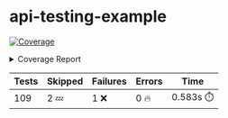 # api-testing-example

<!-- Pytest Coverage Comment:Begin -->
<a href="https://github.com/MishaKav/api-testing-example/blob/8e637047d48c7e34a87f9af8617e7e6489ec8b29/README.md"><img alt="Coverage" src="https://img.shields.io/badge/Coverage-30%-red.svg" /></a><details><summary>Coverage Report </summary><table><tr><th>File</th><th>Stmts</th><th>Miss</th><th>Cover</th><th>Missing</th></tr><tbody><tr><td colspan="5"><b>functions/common</b></td></tr><tr><td>&nbsp; &nbsp;<a href="https://github.com/MishaKav/api-testing-example/blob/8e637047d48c7e34a87f9af8617e7e6489ec8b29/functions/common/scan_cleanup.py">scan_cleanup.py</a></td><td>27</td><td>18</td><td>33%</td><td><a href="https://github.com/MishaKav/api-testing-example/blob/8e637047d48c7e34a87f9af8617e7e6489ec8b29/functions/common/scan_cleanup.py#L13-L40">13&ndash;40</a></td></tr><tr><td>&nbsp; &nbsp;<a href="https://github.com/MishaKav/api-testing-example/blob/8e637047d48c7e34a87f9af8617e7e6489ec8b29/functions/common/scan_dynamic.py">scan_dynamic.py</a></td><td>44</td><td>1</td><td>98%</td><td><a href="https://github.com/MishaKav/api-testing-example/blob/8e637047d48c7e34a87f9af8617e7e6489ec8b29/functions/common/scan_dynamic.py#L46">46</a></td></tr><tr><td>&nbsp; &nbsp;<a href="https://github.com/MishaKav/api-testing-example/blob/8e637047d48c7e34a87f9af8617e7e6489ec8b29/functions/common/scan_handler.py">scan_handler.py</a></td><td>69</td><td>11</td><td>84%</td><td><a href="https://github.com/MishaKav/api-testing-example/blob/8e637047d48c7e34a87f9af8617e7e6489ec8b29/functions/common/scan_handler.py#L31-L33">31&ndash;33</a>, <a href="https://github.com/MishaKav/api-testing-example/blob/8e637047d48c7e34a87f9af8617e7e6489ec8b29/functions/common/scan_handler.py#L40">40</a>, <a href="https://github.com/MishaKav/api-testing-example/blob/8e637047d48c7e34a87f9af8617e7e6489ec8b29/functions/common/scan_handler.py#L58-L69">58&ndash;69</a>, <a href="https://github.com/MishaKav/api-testing-example/blob/8e637047d48c7e34a87f9af8617e7e6489ec8b29/functions/common/scan_handler.py#L74-L76">74&ndash;76</a>, <a href="https://github.com/MishaKav/api-testing-example/blob/8e637047d48c7e34a87f9af8617e7e6489ec8b29/functions/common/scan_handler.py#L99-L100">99&ndash;100</a></td></tr><tr><td colspan="5"><b>functions/common/db_utils</b></td></tr><tr><td>&nbsp; &nbsp;<a href="https://github.com/MishaKav/api-testing-example/blob/8e637047d48c7e34a87f9af8617e7e6489ec8b29/functions/common/db_utils/scanned_resources.py">scanned_resources.py</a></td><td>56</td><td>18</td><td>68%</td><td><a href="https://github.com/MishaKav/api-testing-example/blob/8e637047d48c7e34a87f9af8617e7e6489ec8b29/functions/common/db_utils/scanned_resources.py#L32-L34">32&ndash;34</a>, <a href="https://github.com/MishaKav/api-testing-example/blob/8e637047d48c7e34a87f9af8617e7e6489ec8b29/functions/common/db_utils/scanned_resources.py#L52-L54">52&ndash;54</a>, <a href="https://github.com/MishaKav/api-testing-example/blob/8e637047d48c7e34a87f9af8617e7e6489ec8b29/functions/common/db_utils/scanned_resources.py#L69-L71">69&ndash;71</a>, <a href="https://github.com/MishaKav/api-testing-example/blob/8e637047d48c7e34a87f9af8617e7e6489ec8b29/functions/common/db_utils/scanned_resources.py#L76-L85">76&ndash;85</a></td></tr><tr><td>&nbsp; &nbsp;<a href="https://github.com/MishaKav/api-testing-example/blob/8e637047d48c7e34a87f9af8617e7e6489ec8b29/functions/common/db_utils/scans.py">scans.py</a></td><td>87</td><td>50</td><td>43%</td><td><a href="https://github.com/MishaKav/api-testing-example/blob/8e637047d48c7e34a87f9af8617e7e6489ec8b29/functions/common/db_utils/scans.py#L28-L34">28&ndash;34</a>, <a href="https://github.com/MishaKav/api-testing-example/blob/8e637047d48c7e34a87f9af8617e7e6489ec8b29/functions/common/db_utils/scans.py#L38">38</a>, <a href="https://github.com/MishaKav/api-testing-example/blob/8e637047d48c7e34a87f9af8617e7e6489ec8b29/functions/common/db_utils/scans.py#L85-L114">85&ndash;114</a>, <a href="https://github.com/MishaKav/api-testing-example/blob/8e637047d48c7e34a87f9af8617e7e6489ec8b29/functions/common/db_utils/scans.py#L120-L168">120&ndash;168</a>, <a href="https://github.com/MishaKav/api-testing-example/blob/8e637047d48c7e34a87f9af8617e7e6489ec8b29/functions/common/db_utils/scans.py#L205-L207">205&ndash;207</a>, <a href="https://github.com/MishaKav/api-testing-example/blob/8e637047d48c7e34a87f9af8617e7e6489ec8b29/functions/common/db_utils/scans.py#L212-L223">212&ndash;223</a></td></tr><tr><td colspan="5"><b>functions/connector</b></td></tr><tr><td>&nbsp; &nbsp;<a href="https://github.com/MishaKav/api-testing-example/blob/8e637047d48c7e34a87f9af8617e7e6489ec8b29/functions/connector/agent_helper.py">agent_helper.py</a></td><td>40</td><td>40</td><td>0%</td><td><a href="https://github.com/MishaKav/api-testing-example/blob/8e637047d48c7e34a87f9af8617e7e6489ec8b29/functions/connector/agent_helper.py#L1-L64">1&ndash;64</a></td></tr><tr><td>&nbsp; &nbsp;<a href="https://github.com/MishaKav/api-testing-example/blob/8e637047d48c7e34a87f9af8617e7e6489ec8b29/functions/connector/connector.py">connector.py</a></td><td>107</td><td>107</td><td>0%</td><td><a href="https://github.com/MishaKav/api-testing-example/blob/8e637047d48c7e34a87f9af8617e7e6489ec8b29/functions/connector/connector.py#L1-L163">1&ndash;163</a></td></tr><tr><td colspan="5"><b>functions/connector/profiler</b></td></tr><tr><td>&nbsp; &nbsp;<a href="https://github.com/MishaKav/api-testing-example/blob/8e637047d48c7e34a87f9af8617e7e6489ec8b29/functions/connector/profiler/profiler.py">profiler.py</a></td><td>80</td><td>80</td><td>0%</td><td><a href="https://github.com/MishaKav/api-testing-example/blob/8e637047d48c7e34a87f9af8617e7e6489ec8b29/functions/connector/profiler/profiler.py#L1-L120">1&ndash;120</a></td></tr><tr><td colspan="5"><b>functions/connector/profiler/mappers</b></td></tr><tr><td>&nbsp; &nbsp;<a href="https://github.com/MishaKav/api-testing-example/blob/8e637047d48c7e34a87f9af8617e7e6489ec8b29/functions/connector/profiler/mappers/map_dynamodb.py">map_dynamodb.py</a></td><td>17</td><td>17</td><td>0%</td><td><a href="https://github.com/MishaKav/api-testing-example/blob/8e637047d48c7e34a87f9af8617e7e6489ec8b29/functions/connector/profiler/mappers/map_dynamodb.py#L1-L24">1&ndash;24</a></td></tr><tr><td>&nbsp; &nbsp;<a href="https://github.com/MishaKav/api-testing-example/blob/8e637047d48c7e34a87f9af8617e7e6489ec8b29/functions/connector/profiler/mappers/map_generic.py">map_generic.py</a></td><td>15</td><td>15</td><td>0%</td><td><a href="https://github.com/MishaKav/api-testing-example/blob/8e637047d48c7e34a87f9af8617e7e6489ec8b29/functions/connector/profiler/mappers/map_generic.py#L1-L20">1&ndash;20</a></td></tr><tr><td>&nbsp; &nbsp;<a href="https://github.com/MishaKav/api-testing-example/blob/8e637047d48c7e34a87f9af8617e7e6489ec8b29/functions/connector/profiler/mappers/map_rest_api.py">map_rest_api.py</a></td><td>66</td><td>66</td><td>0%</td><td><a href="https://github.com/MishaKav/api-testing-example/blob/8e637047d48c7e34a87f9af8617e7e6489ec8b29/functions/connector/profiler/mappers/map_rest_api.py#L1-L107">1&ndash;107</a></td></tr><tr><td>&nbsp; &nbsp;<a href="https://github.com/MishaKav/api-testing-example/blob/8e637047d48c7e34a87f9af8617e7e6489ec8b29/functions/connector/profiler/mappers/map_s3.py">map_s3.py</a></td><td>28</td><td>28</td><td>0%</td><td><a href="https://github.com/MishaKav/api-testing-example/blob/8e637047d48c7e34a87f9af8617e7e6489ec8b29/functions/connector/profiler/mappers/map_s3.py#L1-L31">1&ndash;31</a></td></tr><tr><td colspan="5"><b>functions/connector/profiler/triggers</b></td></tr><tr><td>&nbsp; &nbsp;<a href="https://github.com/MishaKav/api-testing-example/blob/8e637047d48c7e34a87f9af8617e7e6489ec8b29/functions/connector/profiler/triggers/trigger_apigw.py">trigger_apigw.py</a></td><td>80</td><td>80</td><td>0%</td><td><a href="https://github.com/MishaKav/api-testing-example/blob/8e637047d48c7e34a87f9af8617e7e6489ec8b29/functions/connector/profiler/triggers/trigger_apigw.py#L1-L129">1&ndash;129</a></td></tr><tr><td>&nbsp; &nbsp;<a href="https://github.com/MishaKav/api-testing-example/blob/8e637047d48c7e34a87f9af8617e7e6489ec8b29/functions/connector/profiler/triggers/trigger_dynamodb.py">trigger_dynamodb.py</a></td><td>29</td><td>29</td><td>0%</td><td><a href="https://github.com/MishaKav/api-testing-example/blob/8e637047d48c7e34a87f9af8617e7e6489ec8b29/functions/connector/profiler/triggers/trigger_dynamodb.py#L1-L46">1&ndash;46</a></td></tr><tr><td>&nbsp; &nbsp;<a href="https://github.com/MishaKav/api-testing-example/blob/8e637047d48c7e34a87f9af8617e7e6489ec8b29/functions/connector/profiler/triggers/trigger_s3.py">trigger_s3.py</a></td><td>29</td><td>29</td><td>0%</td><td><a href="https://github.com/MishaKav/api-testing-example/blob/8e637047d48c7e34a87f9af8617e7e6489ec8b29/functions/connector/profiler/triggers/trigger_s3.py#L1-L40">1&ndash;40</a></td></tr><tr><td>&nbsp; &nbsp;<a href="https://github.com/MishaKav/api-testing-example/blob/8e637047d48c7e34a87f9af8617e7e6489ec8b29/functions/connector/profiler/triggers/trigger_sns.py">trigger_sns.py</a></td><td>21</td><td>21</td><td>0%</td><td><a href="https://github.com/MishaKav/api-testing-example/blob/8e637047d48c7e34a87f9af8617e7e6489ec8b29/functions/connector/profiler/triggers/trigger_sns.py#L1-L38">1&ndash;38</a></td></tr><tr><td>&nbsp; &nbsp;<a href="https://github.com/MishaKav/api-testing-example/blob/8e637047d48c7e34a87f9af8617e7e6489ec8b29/functions/connector/profiler/triggers/trigger_sqs.py">trigger_sqs.py</a></td><td>11</td><td>11</td><td>0%</td><td><a href="https://github.com/MishaKav/api-testing-example/blob/8e637047d48c7e34a87f9af8617e7e6489ec8b29/functions/connector/profiler/triggers/trigger_sqs.py#L1-L22">1&ndash;22</a></td></tr><tr><td colspan="5"><b>functions/resources</b></td></tr><tr><td>&nbsp; &nbsp;<a href="https://github.com/MishaKav/api-testing-example/blob/8e637047d48c7e34a87f9af8617e7e6489ec8b29/functions/resources/resources.py">resources.py</a></td><td>26</td><td>26</td><td>0%</td><td><a href="https://github.com/MishaKav/api-testing-example/blob/8e637047d48c7e34a87f9af8617e7e6489ec8b29/functions/resources/resources.py#L1-L37">1&ndash;37</a></td></tr><tr><td colspan="5"><b>functions/scan_completed</b></td></tr><tr><td>&nbsp; &nbsp;<a href="https://github.com/MishaKav/api-testing-example/blob/8e637047d48c7e34a87f9af8617e7e6489ec8b29/functions/scan_completed/scan_completed.py">scan_completed.py</a></td><td>64</td><td>19</td><td>70%</td><td><a href="https://github.com/MishaKav/api-testing-example/blob/8e637047d48c7e34a87f9af8617e7e6489ec8b29/functions/scan_completed/scan_completed.py#L33">33</a>, <a href="https://github.com/MishaKav/api-testing-example/blob/8e637047d48c7e34a87f9af8617e7e6489ec8b29/functions/scan_completed/scan_completed.py#L39-L45">39&ndash;45</a>, <a href="https://github.com/MishaKav/api-testing-example/blob/8e637047d48c7e34a87f9af8617e7e6489ec8b29/functions/scan_completed/scan_completed.py#L48-L51">48&ndash;51</a>, <a href="https://github.com/MishaKav/api-testing-example/blob/8e637047d48c7e34a87f9af8617e7e6489ec8b29/functions/scan_completed/scan_completed.py#L55-L58">55&ndash;58</a>, <a href="https://github.com/MishaKav/api-testing-example/blob/8e637047d48c7e34a87f9af8617e7e6489ec8b29/functions/scan_completed/scan_completed.py#L65-L70">65&ndash;70</a>, <a href="https://github.com/MishaKav/api-testing-example/blob/8e637047d48c7e34a87f9af8617e7e6489ec8b29/functions/scan_completed/scan_completed.py#L91-L92">91&ndash;92</a></td></tr><tr><td colspan="5"><b>functions/scan_manager</b></td></tr><tr><td>&nbsp; &nbsp;<a href="https://github.com/MishaKav/api-testing-example/blob/8e637047d48c7e34a87f9af8617e7e6489ec8b29/functions/scan_manager/scan_manager.py">scan_manager.py</a></td><td>44</td><td>11</td><td>75%</td><td><a href="https://github.com/MishaKav/api-testing-example/blob/8e637047d48c7e34a87f9af8617e7e6489ec8b29/functions/scan_manager/scan_manager.py#L31-L33">31&ndash;33</a>, <a href="https://github.com/MishaKav/api-testing-example/blob/8e637047d48c7e34a87f9af8617e7e6489ec8b29/functions/scan_manager/scan_manager.py#L49-L55">49&ndash;55</a>, <a href="https://github.com/MishaKav/api-testing-example/blob/8e637047d48c7e34a87f9af8617e7e6489ec8b29/functions/scan_manager/scan_manager.py#L67-L69">67&ndash;69</a></td></tr><tr><td>&nbsp; &nbsp;<a href="https://github.com/MishaKav/api-testing-example/blob/8e637047d48c7e34a87f9af8617e7e6489ec8b29/functions/scan_manager/scan_static.py">scan_static.py</a></td><td>40</td><td>2</td><td>95%</td><td><a href="https://github.com/MishaKav/api-testing-example/blob/8e637047d48c7e34a87f9af8617e7e6489ec8b29/functions/scan_manager/scan_static.py#L60-L61">60&ndash;61</a></td></tr><tr><td colspan="5"><b>functions/scans</b></td></tr><tr><td>&nbsp; &nbsp;<a href="https://github.com/MishaKav/api-testing-example/blob/8e637047d48c7e34a87f9af8617e7e6489ec8b29/functions/scans/scan.py">scan.py</a></td><td>20</td><td>20</td><td>0%</td><td><a href="https://github.com/MishaKav/api-testing-example/blob/8e637047d48c7e34a87f9af8617e7e6489ec8b29/functions/scans/scan.py#L1-L31">1&ndash;31</a></td></tr><tr><td>&nbsp; &nbsp;<a href="https://github.com/MishaKav/api-testing-example/blob/8e637047d48c7e34a87f9af8617e7e6489ec8b29/functions/scans/scans.py">scans.py</a></td><td>40</td><td>40</td><td>0%</td><td><a href="https://github.com/MishaKav/api-testing-example/blob/8e637047d48c7e34a87f9af8617e7e6489ec8b29/functions/scans/scans.py#L1-L55">1&ndash;55</a></td></tr><tr><td><b>TOTAL</b></td><td><b>1055</b></td><td><b>739</b></td><td><b>30%</b></td><td>&nbsp;</td></tr></tbody></table></details>

| Tests | Skipped | Failures | Errors | Time |
| ----- | ------- | -------- | -------- | ------------------ |
| 109 | 2 :zzz: | 1 :x: | 0 :fire: | 0.583s :stopwatch: |

<!-- Pytest Coverage Comment:End -->
